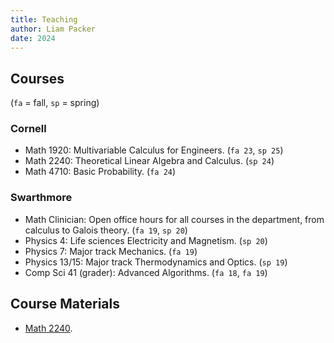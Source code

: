 ```yaml
---
title: Teaching
author: Liam Packer
date: 2024
---
```

## Courses
(`fa` = fall, `sp` = spring)

### Cornell
+ Math 1920: Multivariable Calculus for Engineers. (`fa 23`, `sp 25`)
+ Math 2240: Theoretical Linear Algebra and Calculus. (`sp 24`)
+ Math 4710: Basic Probability. (`fa 24`)

### Swarthmore
+ Math Clinician: Open office hours for all courses in the department,
  from calculus to Galois theory. (`fa 19`, `sp 20`)
+ Physics 4: Life sciences Electricity and Magnetism. (`sp 20`)
+ Physics 7: Major track Mechanics.  (`fa 19`)
+ Physics 13/15: Major track Thermodynamics and Optics. (`sp 19`)
+ Comp Sci 41 (grader): Advanced Algorithms. (`fa 18`, `fa 19`) 

## Course Materials

+ [Math 2240](./2240.html).

